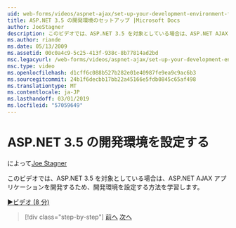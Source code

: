 ```yaml
---
uid: web-forms/videos/aspnet-ajax/set-up-your-development-environment-for-aspnet-35
title: ASP.NET 3.5 の開発環境のセットアップ |Microsoft Docs
author: JoeStagner
description: このビデオでは、ASP.NET 3.5 を対象としている場合は、ASP.NET AJAX アプリケーションを開発するため、開発環境を設定する方法を学習します。
ms.author: riande
ms.date: 05/13/2009
ms.assetid: 00c0a4c9-5c25-413f-938c-8b77814ad2bd
msc.legacyurl: /web-forms/videos/aspnet-ajax/set-up-your-development-environment-for-aspnet-35
msc.type: video
ms.openlocfilehash: d1cff6c088b527b282e01e40987fe9ea9c9ac6b3
ms.sourcegitcommit: 24b1f6decbb17bb22a45166e5fdb0845c65af498
ms.translationtype: MT
ms.contentlocale: ja-JP
ms.lasthandoff: 03/01/2019
ms.locfileid: "57059649"
---
```

<a name="set-up-your-development-environment-for-aspnet-35"></a>ASP.NET 3.5 の開発環境を設定する
====================
によって[Joe Stagner](https://github.com/JoeStagner)

このビデオでは、ASP.NET 3.5 を対象としている場合は、ASP.NET AJAX アプリケーションを開発するため、開発環境を設定する方法を学習します。

[&#9654;ビデオ (8 分)](https://channel9.msdn.com/Blogs/ASP-NET-Site-Videos/set-up-your-development-environment-for-aspnet-35)

> [!div class="step-by-step"]
> [前へ](how-to-dynamically-add-controls-to-a-web-page.md)
> [次へ](set-up-your-development-environment-for-aspnet-20.md)
